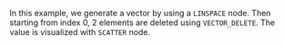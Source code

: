 In this example, we generate a vector by using a `LINSPACE` node. Then starting from index 0, 2 elements are deleted using `VECTOR_DELETE`. The value is visualized with `SCATTER` node. 